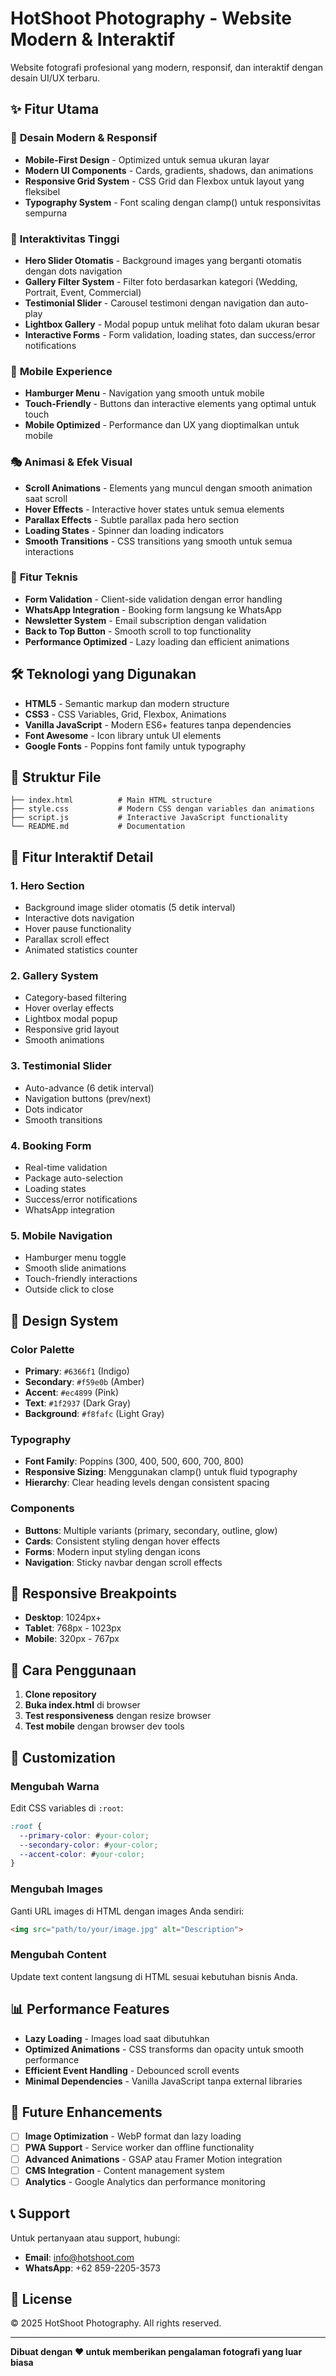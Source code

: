# HotShoot Photography - Website Modern & Interaktif

Website fotografi profesional yang modern, responsif, dan interaktif dengan desain UI/UX terbaru.

## ✨ Fitur Utama

### 🎨 **Desain Modern & Responsif**
- **Mobile-First Design** - Optimized untuk semua ukuran layar
- **Modern UI Components** - Cards, gradients, shadows, dan animations
- **Responsive Grid System** - CSS Grid dan Flexbox untuk layout yang fleksibel
- **Typography System** - Font scaling dengan clamp() untuk responsivitas sempurna

### 🚀 **Interaktivitas Tinggi**
- **Hero Slider Otomatis** - Background images yang berganti otomatis dengan dots navigation
- **Gallery Filter System** - Filter foto berdasarkan kategori (Wedding, Portrait, Event, Commercial)
- **Testimonial Slider** - Carousel testimoni dengan navigation dan auto-play
- **Lightbox Gallery** - Modal popup untuk melihat foto dalam ukuran besar
- **Interactive Forms** - Form validation, loading states, dan success/error notifications

### 📱 **Mobile Experience**
- **Hamburger Menu** - Navigation yang smooth untuk mobile
- **Touch-Friendly** - Buttons dan interactive elements yang optimal untuk touch
- **Mobile Optimized** - Performance dan UX yang dioptimalkan untuk mobile

### 🎭 **Animasi & Efek Visual**
- **Scroll Animations** - Elements yang muncul dengan smooth animation saat scroll
- **Hover Effects** - Interactive hover states untuk semua elements
- **Parallax Effects** - Subtle parallax pada hero section
- **Loading States** - Spinner dan loading indicators
- **Smooth Transitions** - CSS transitions yang smooth untuk semua interactions

### 🔧 **Fitur Teknis**
- **Form Validation** - Client-side validation dengan error handling
- **WhatsApp Integration** - Booking form langsung ke WhatsApp
- **Newsletter System** - Email subscription dengan validation
- **Back to Top Button** - Smooth scroll to top functionality
- **Performance Optimized** - Lazy loading dan efficient animations

## 🛠️ Teknologi yang Digunakan

- **HTML5** - Semantic markup dan modern structure
- **CSS3** - CSS Variables, Grid, Flexbox, Animations
- **Vanilla JavaScript** - Modern ES6+ features tanpa dependencies
- **Font Awesome** - Icon library untuk UI elements
- **Google Fonts** - Poppins font family untuk typography

## 📁 Struktur File

```
├── index.html          # Main HTML structure
├── style.css           # Modern CSS dengan variables dan animations
├── script.js           # Interactive JavaScript functionality
└── README.md           # Documentation
```

## 🎯 Fitur Interaktif Detail

### 1. **Hero Section**
- Background image slider otomatis (5 detik interval)
- Interactive dots navigation
- Hover pause functionality
- Parallax scroll effect
- Animated statistics counter

### 2. **Gallery System**
- Category-based filtering
- Hover overlay effects
- Lightbox modal popup
- Responsive grid layout
- Smooth animations

### 3. **Testimonial Slider**
- Auto-advance (6 detik interval)
- Navigation buttons (prev/next)
- Dots indicator
- Smooth transitions

### 4. **Booking Form**
- Real-time validation
- Package auto-selection
- Loading states
- Success/error notifications
- WhatsApp integration

### 5. **Mobile Navigation**
- Hamburger menu toggle
- Smooth slide animations
- Touch-friendly interactions
- Outside click to close

## 🎨 Design System

### **Color Palette**
- **Primary**: `#6366f1` (Indigo)
- **Secondary**: `#f59e0b` (Amber)
- **Accent**: `#ec4899` (Pink)
- **Text**: `#1f2937` (Dark Gray)
- **Background**: `#f8fafc` (Light Gray)

### **Typography**
- **Font Family**: Poppins (300, 400, 500, 600, 700, 800)
- **Responsive Sizing**: Menggunakan clamp() untuk fluid typography
- **Hierarchy**: Clear heading levels dengan consistent spacing

### **Components**
- **Buttons**: Multiple variants (primary, secondary, outline, glow)
- **Cards**: Consistent styling dengan hover effects
- **Forms**: Modern input styling dengan icons
- **Navigation**: Sticky navbar dengan scroll effects

## 📱 Responsive Breakpoints

- **Desktop**: 1024px+
- **Tablet**: 768px - 1023px
- **Mobile**: 320px - 767px

## 🚀 Cara Penggunaan

1. **Clone repository**
2. **Buka index.html** di browser
3. **Test responsiveness** dengan resize browser
4. **Test mobile** dengan browser dev tools

## 🔧 Customization

### **Mengubah Warna**
Edit CSS variables di `:root`:
```css
:root {
  --primary-color: #your-color;
  --secondary-color: #your-color;
  --accent-color: #your-color;
}
```

### **Mengubah Images**
Ganti URL images di HTML dengan images Anda sendiri:
```html
<img src="path/to/your/image.jpg" alt="Description">
```

### **Mengubah Content**
Update text content langsung di HTML sesuai kebutuhan bisnis Anda.

## 📊 Performance Features

- **Lazy Loading** - Images load saat dibutuhkan
- **Optimized Animations** - CSS transforms dan opacity untuk smooth performance
- **Efficient Event Handling** - Debounced scroll events
- **Minimal Dependencies** - Vanilla JavaScript tanpa external libraries

## 🌟 Future Enhancements

- [ ] **Image Optimization** - WebP format dan lazy loading
- [ ] **PWA Support** - Service worker dan offline functionality
- [ ] **Advanced Animations** - GSAP atau Framer Motion integration
- [ ] **CMS Integration** - Content management system
- [ ] **Analytics** - Google Analytics dan performance monitoring

## 📞 Support

Untuk pertanyaan atau support, hubungi:
- **Email**: info@hotshoot.com
- **WhatsApp**: +62 859-2205-3573

## 📄 License

© 2025 HotShoot Photography. All rights reserved.

---

**Dibuat dengan ❤️ untuk memberikan pengalaman fotografi yang luar biasa** 